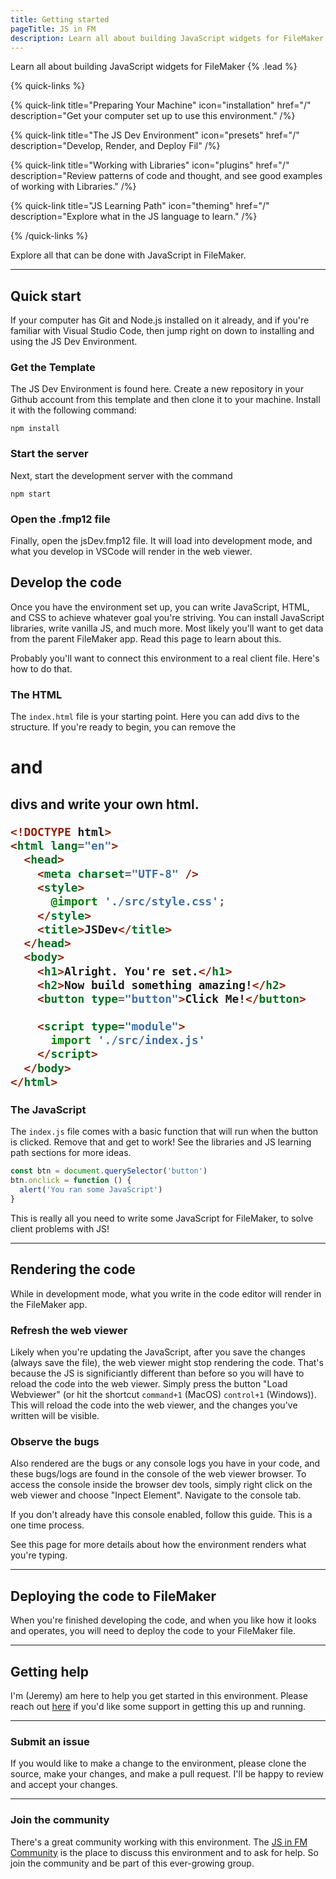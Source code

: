 ```yaml
---
title: Getting started
pageTitle: JS in FM
description: Learn all about building JavaScript widgets for FileMaker
---
```


Learn all about building JavaScript widgets for FileMaker {% .lead %}

{% quick-links %}

{% quick-link title="Preparing Your Machine" icon="installation" href="/" description="Get your computer set up to use this environment." /%}

{% quick-link title="The JS Dev Environment" icon="presets" href="/" description="Develop, Render, and Deploy Fil" /%}

{% quick-link title="Working with Libraries" icon="plugins" href="/" description="Review patterns of code and thought, and see good examples of working with Libraries." /%}

{% quick-link title="JS Learning Path" icon="theming" href="/" description="Explore what in the JS language to learn." /%}

{% /quick-links %}

Explore all that can be done with JavaScript in FileMaker.

---

## Quick start

If your computer has Git and Node.js installed on it already, and if you're familiar with Visual Studio Code, then jump right on down to installing and using the JS Dev Environment.

### Get the Template

The JS Dev Environment is found here. Create a new repository in your Github account from this template and then clone it to your machine. Install it with the following command:

```shell
npm install
```

### Start the server

Next, start the development server with the command

```shell
npm start
```

### Open the .fmp12 file

Finally, open the jsDev.fmp12 file. It will load into development mode, and what you develop in VSCode will render in the web viewer.

## Develop the code

Once you have the environment set up, you can write JavaScript, HTML, and CSS to achieve whatever goal you're striving. You can install JavaScript libraries, write vanilla JS, and much more. Most likely you'll want to get data from the parent FileMaker app. Read this page to learn about this.

Probably you'll want to connect this environment to a real client file. Here's how to do that.

### The HTML

The `index.html` file is your starting point. Here you can add divs to the structure. If you're ready to begin, you can remove the <h1> and <h2> divs and write your own html.

```html
<!DOCTYPE html>
<html lang="en">
  <head>
    <meta charset="UTF-8" />
    <style>
      @import './src/style.css';
    </style>
    <title>JSDev</title>
  </head>
  <body>
    <h1>Alright. You're set.</h1>
    <h2>Now build something amazing!</h2>
    <button type="button">Click Me!</button>

    <script type="module">
      import './src/index.js'
    </script>
  </body>
</html>
```

### The JavaScript

The `index.js` file comes with a basic function that will run when the button is clicked. Remove that and get to work! See the libraries and JS learning path sections for more ideas.

```js
const btn = document.querySelector('button')
btn.onclick = function () {
  alert('You ran some JavaScript')
}
```

This is really all you need to write some JavaScript for FileMaker, to solve client problems with JS!

---

## Rendering the code

While in development mode, what you write in the code editor will render in the FileMaker app.

### Refresh the web viewer

Likely when you're updating the JavaScript, after you save the changes (always save the file), the web viewer might stop rendering the code. That's because the JS is significiantly different than before so you will have to reload the code into the web viewer. Simply press the button "Load Webviewer" (or hit the shortcut `command+1` (MacOS) `control+1` (Windows)). This will reload the code into the web viewer, and the changes you've written will be visible.

### Observe the bugs

Also rendered are the bugs or any console logs you have in your code, and these bugs/logs are found in the console of the web viewer browser. To access the console inside the browser dev tools, simply right click on the web viewer and choose "Inpect Element". Navigate to the console tab.

If you don't already have this console enabled, follow this guide. This is a one time process.

See this page for more details about how the environment renders what you're typing.

---

## Deploying the code to FileMaker

When you're finished developing the code, and when you like how it looks and operates, you will need to deploy the code to your FileMaker file.

---

## Getting help

I'm (Jeremy) am here to help you get started in this environment. Please reach out [here](https://savvycal.com/magic-man/js-dev-startup) if you'd like some support in getting this up and running.

---

### Submit an issue

If you would like to make a change to the environment, please clone the source, make your changes, and make a pull request. I'll be happy to review and accept your changes.

---

### Join the community

There's a great community working with this environment. The [JS in FM Community]("https://community.jsinfm.com/home") is the place to discuss this environment and to ask for help. So join the community and be part of this ever-growing group.
